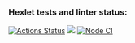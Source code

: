 ### Hexlet tests and linter status:
[![Actions Status](https://github.com/ruslanrust/backend-project-lvl1/workflows/hexlet-check/badge.svg)](https://github.com/ruslanrust/backend-project-lvl1/actions)
<a href="https://codeclimate.com/github/ruslanrust/backend-project-lvl1/maintainability"><img src="https://api.codeclimate.com/v1/badges/d8c73858d4362100c8fe/maintainability" /></a>
[![Node CI](https://github.com/ruslanrust/backend-project-lvl1/actions/workflows/nodejs.yml/badge.svg)](https://github.com/ruslanrust/backend-project-lvl1/actions/workflows/nodejs.yml)
